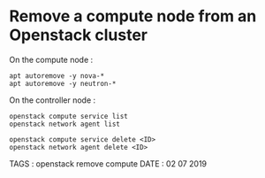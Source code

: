 # Remove a compute node from an Openstack cluster

On the compute node : 

```
apt autoremove -y nova-*
apt autoremove -y neutron-*
```

On the controller node : 

```
openstack compute service list
openstack network agent list

openstack compute service delete <ID>
openstack network agent delete <ID>
```


TAGS : openstack remove compute
DATE : 02 07 2019